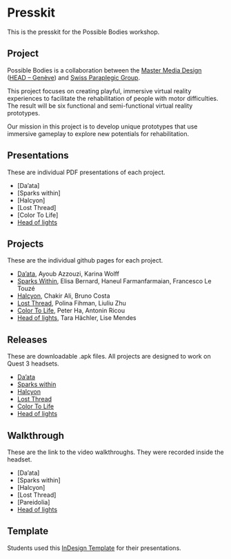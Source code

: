 # Presskit
This is the presskit for the Possible Bodies workshop.

## Project
Possible Bodies is a collaboration between the [Master Media Design](https://www.hesge.ch/head/en/programs-research/master-arts-media-design) ([HEAD – Genève](https://www.hesge.ch/head/en/)) and [Swiss Paraplegic Group](https://www.paraplegie.ch/en/).

This project focuses on creating playful, immersive virtual reality experiences to facilitate the rehabilitation of people with motor difficulties. The result will be six functional and semi-functional virtual reality prototypes.

Our mission in this project is to develop unique prototypes that use immersive gameplay to explore new potentials for rehabilitation.

## Presentations
These are individual PDF presentations of each project.

- [Da’ata]
- [Sparks within]
- [Halcyon]
- [Lost Thread]
- [Color To Life]
- [Head of lights](https://github.com/tarahachler/possible-bodies/blob/main/presskit/head-md1-possible-bodies-Head-of-lights.pdf)

## Projects
These are the individual github pages for each project.

- [Da’ata](https://github.com/kLMWOLFF/Daata), Ayoub Azzouzi, Karina Wolff
- [Sparks Within](https://github.com/elisabernaard/Sparks-Within), Elisa Bernard, Haneul Farmanfarmaian, Francesco Le Touzé
- [Halcyon](https://github.com/Psemata/halcyon), Chakir Ali, Bruno Costa
- [Lost Thread](https://github.com/LiuliuLexie/LostThread), Polina Fihman, Liuliu Zhu
- [Color To Life](https://github.com/AntoninRicou/VRProject_Colour), Peter Ha, Antonin Ricou
- [Head of lights](https://github.com/tarahachler/possible-bodies/), Tara Hächler, Lise Mendes

## Releases
These are downloadable .apk files. All projects are designed to work on Quest 3 headsets.

- [Da’ata](https://github.com/kLMWOLFF/Daata/releases/latest)
- [Sparks within](https://github.com/elisabernaard/Sparks-Within/releases/latest)
- [Halcyon](https://github.com/Psemata/halcyon/releases/latest)
- [Lost Thread](https://github.com/LiuliuLexie/LostThread/releases/latest)
- [Color To Life](https://github.com/AntoninRicou/VRProject_Colour/releases/latest)
- [Head of lights](https://github.com/tarahachler/possible-bodies/releases/latest)

## Walkthrough
These are the link to the video walkthroughs. They were recorded inside the headset.

- [Da’ata]
- [Sparks within]
- [Halcyon]
- [Lost Thread]
- [Pareidolia]
- [Head of lights](https://youtu.be/_RxBggjmJms)

## Template
Students used this [InDesign Template](https://github.com/abstractmachine/head-md-possible-bodies/blob/main/presskit/head-md-possible-bodies-template-2025-06-10-a.zip) for their presentations.